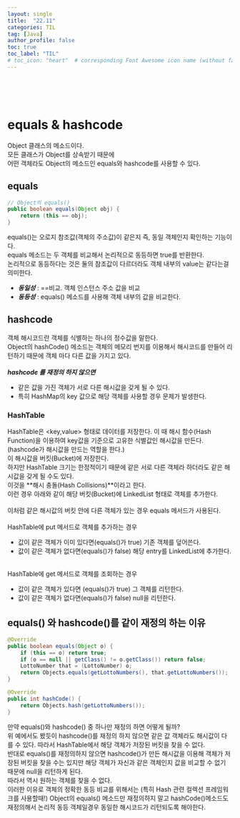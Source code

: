 ```yaml
---
layout: single
title:  "22.11"
categories: TIL
tag: [Java]
author_profile: false
toc: true
toc_label: "TIL"
# toc_icon: "heart"  # corresponding Font Awesome icon name (without fa prefix)
---
```

<br><br><br>


# equals & hashcode
Object 클래스의 메소드이다.
<br>
모든 클래스가 Object를 상속받기 때문에
<br>
어떤 객체라도 Object의 메소드인 equals와 hashcode를 사용할 수 있다.
<br>

## equals
```java
// Object의 equals()
public boolean equals(Object obj) {
    return (this == obj);
}
```
equals()는 오로지 참조값(객체의 주소값)이 같은지 즉, 동일 객체인지 확인하는 기능이다.
<br>
equals 메소드는 두 객체를 비교해서 논리적으로 동등하면 true를 반환한다.
<br>
논리적으로 동등하다는 것은 둘의 참조값이 다르더라도 객체 내부의 value는 같다는걸 의미한다.
<br>
* ***동일성*** : ==비교. 객체 인스턴스 주소 값을 비교
* ***동등성*** : equals() 메소드를 사용해 객체 내부의 값을 비교한다.

## hashcode
객체 해시코드란 객체를 식별하는 하나의 정수값을 말한다. 
<br>
Object의 hashCode() 메소드는 객체의 메모리 번지를 이용해서 해시코드를 만들어 리턴하기 때문에 객체 마다 다른 값을 가지고 있다.
<br><br>
***hashcode 를 재정의 하지 않으면***
* 같은 값을 가진 객체가 서로 다른 해시값을 갖게 될 수 있다.
* 특히 HashMap의 key 값으로 해당 객체를 사용할 경우 문제가 발생한다.

### HashTable
HashTable은 <key,value> 형태로 데이터를 저장한다. 이 때 해시 함수(Hash Function)을 이용하여 key값을 기준으로 고유한 식별값인 해시값을 만든다. (hashcode가 해시값을 만드는 역할을 한다.) 
<br>
이 해시값을 버킷(Bucket)에 저장한다.
<br>
하지만 HashTable 크기는 한정적이기 때문에 같은 서로 다른 객체라 하더라도 같은 해시값을 갖게 될 수도 있다.
<br>
이것을 **해시 충돌(Hash Collisions)**이라고 한다.
<br>
이런 경우 아래와 같이 해당 버킷(Bucket)에 LinkedList 형태로 객체를 추가한다.
<br><br>
이처럼 같은 해시값의 버킷 안에 다른 객체가 있는 경우 equals 메서드가 사용된다.
<br><br>
HashTable에 put 메서드로 객체를 추가하는 경우
<br>
* 값이 같은 객체가 이미 있다면(equals()가 true) 기존 객체를 덮어쓴다.
* 값이 같은 객체가 없다면(equals()가 false) 해당 entry를 LinkedList에 추가한다.
<br><br>

HashTable에 get 메서드로 객체를 조회하는 경우

* 값이 같은 객체가 있다면 (equals()가 true) 그 객체를 리턴한다.
* 값이 같은 객체가 없다면(equals()가 false) null을 리턴한다.

## equals() 와 hashcode()를 같이 재정의 하는 이유
```java
@Override
public boolean equals(Object o) {
    if (this == o) return true;
    if (o == null || getClass() != o.getClass()) return false;
    LottoNumber that = (LottoNumber) o;
    return Objects.equals(getLottoNumbers(), that.getLottoNumbers());
}

@Override
public int hashCode() {
    return Objects.hash(getLottoNumbers());
}
```
만약 equals()와 hashcode() 중 하나만 재정의 하면 어떻게 될까?
<br> 
위 예에서도 봤듯이 hashcode()를 재정의 하지 않으면 같은 값 객체라도 해시값이 다를 수 있다. 따라서 HashTable에서 해당 객체가 저장된 버킷을 찾을 수 없다.
<br>
반대로 equals()를 재정의하지 않으면 hashcode()가 만든 해시값을 이용해 객체가 저장된 버킷을 찾을 수는 있지만 해당 객체가 자신과 같은 객체인지 값을 비교할 수 없기 때문에 null을 리턴하게 된다. 
<br>
따라서 역시 원하는 객체를 찾을 수 없다.
<br>
이러한 이유로 객체의 정확한 동등 비교를 위해서는 (특히 Hash 관련 컬렉션 프레임워크를 사용할때!) Object의 equals() 메소드만 재정의하지 말고 hashCode()메소드도 재정의해서 논리적 동등 객체일경우 동일한 해시코드가 리턴되도록 해야한다.




